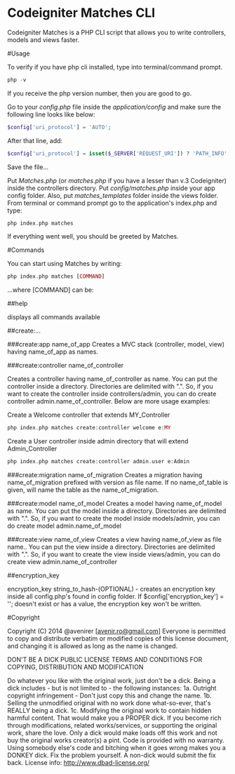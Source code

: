 Codeigniter Matches CLI
======================

Codeigniter Matches is a PHP CLI script that allows you to write controllers, models and views faster.

#Usage

To verify if you have php cli installed, type into terminal/command prompt.
```php
php -v
```
If you receive the php version number, then you are good to go.

Go to your *config.php* file inside the *application/config* and make sure the following line looks like below:
```php
$config['uri_protocol'] = 'AUTO';
```
After that line, add:
```php
$config['uri_protocol'] = isset($_SERVER['REQUEST_URI']) ? 'PATH_INFO' : 'CLI';
```

Save the file...

Put *Matches.php* (or *matches.php* if you have a lesser than v.3 Codeigniter) inside the controllers directory. Put *config/matches.php* inside your app config folder. Also, put *matches_templates* folder inside the views folder.
From terminal or command prompt go to the application's index.php and type:
```php
php index.php matches
```

If everything went well, you should be greeted by Matches.

#Commands

You can start using Matches by writing:
```php
php index.php matches [COMMAND]
```

...where [COMMAND] can be:

##help

displays all commands available

##create:...

###create:app name_of_app
Creates a MVC stack (controller, model, view) having name_of_app as names.

###create:controller name_of_controller

Creates a controller having name_of_controller as name. You can put the controller inside a directory. Directories are delimited with ".". So, if you want to create the controller inside controllers/admin, you can do create controller admin.name_of_controller. Below are more usage examples:

Create a Welcome controller that extends MY_Controller
```php
php index.php matches create:controller welcome e:MY
```
Create a User controller inside admin directory that will extend Admin_Controller
```php
php index.php matches create:controller admin.user e:Admin
```

###create:migration name_of_migration
Creates a migration having name_of_migration prefixed with version as file name. If no name_of_table is given, will name the table as the name_of_migration.

###create:model name_of_model 
Creates a model having name_of_model as name. You can put the model inside a directory. Directories are delimited with ".". So, if you want to create the model inside models/admin, you can do create model admin.name_of_model

###create:view name_of_view
Creates a view having name_of_view as file name.. You can put the view inside a directory. Directories are delimited with ".". So, if you want to create the view inside views/admin, you can do create view admin.name_of_controller

##encryption_key

encryption_key string_to_hash-(OPTIONAL) - creates an encryption key inside all config.php's found in config folder. If $config['encryption_key'] = ''; doesn't exist or has a value, the encryption key won't be written.


#Copyright

Copyright (C) 2014 @avenirer [avenir.ro@gmail.com]
Everyone is permitted to copy and distribute verbatim or modified copies of this license document, and changing it is allowed as long as the name is changed.

DON'T BE A DICK PUBLIC LICENSE TERMS AND CONDITIONS FOR COPYING, DISTRIBUTION AND MODIFICATION

Do whatever you like with the original work, just don't be a dick.
Being a dick includes - but is not limited to - the following instances:
1a. Outright copyright infringement - Don't just copy this and change the name.
1b. Selling the unmodified original with no work done what-so-ever, that's REALLY being a dick.
1c. Modifying the original work to contain hidden harmful content. That would make you a PROPER dick.
If you become rich through modifications, related works/services, or supporting the original work, share the love. Only a dick would make loads off this work and not buy the original works creator(s) a pint.
Code is provided with no warranty. 
Using somebody else's code and bitching when it goes wrong makes you a DONKEY dick. 
Fix the problem yourself. A non-dick would submit the fix back.
License info: http://www.dbad-license.org/
